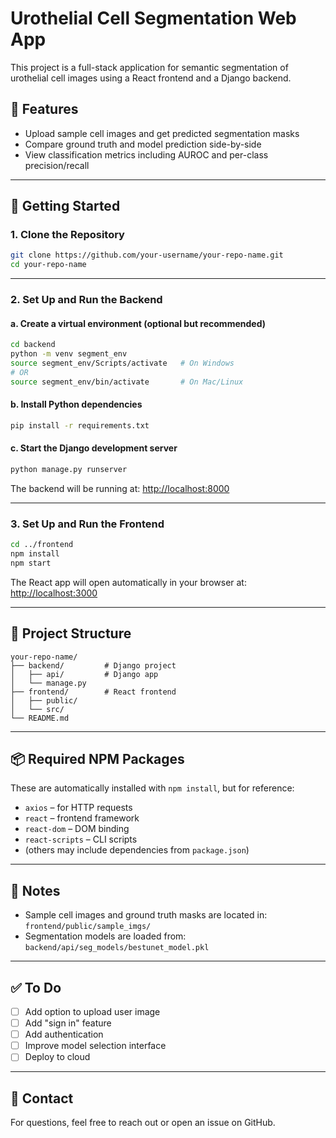 # Urothelial Cell Segmentation Web App

This project is a full-stack application for semantic segmentation of urothelial cell images using a React frontend and a Django backend.

## 🧬 Features

- Upload sample cell images and get predicted segmentation masks
- Compare ground truth and model prediction side-by-side
- View classification metrics including AUROC and per-class precision/recall

---

## 🚀 Getting Started

### 1. Clone the Repository

```bash
git clone https://github.com/your-username/your-repo-name.git
cd your-repo-name
```

---

### 2. Set Up and Run the Backend

#### a. Create a virtual environment (optional but recommended)

```bash
cd backend
python -m venv segment_env
source segment_env/Scripts/activate   # On Windows
# OR
source segment_env/bin/activate       # On Mac/Linux
```

#### b. Install Python dependencies

```bash
pip install -r requirements.txt
```



#### c. Start the Django development server

```bash
python manage.py runserver
```

The backend will be running at: [http://localhost:8000](http://localhost:8000)

---

### 3. Set Up and Run the Frontend

```bash
cd ../frontend
npm install
npm start
```

The React app will open automatically in your browser at: [http://localhost:3000](http://localhost:3000)

---

## 📁 Project Structure

```
your-repo-name/
├── backend/         # Django project
│   ├── api/         # Django app
│   └── manage.py
├── frontend/        # React frontend
│   ├── public/
│   └── src/
└── README.md
```

---

## 📦 Required NPM Packages

These are automatically installed with `npm install`, but for reference:

- `axios` – for HTTP requests
- `react` – frontend framework
- `react-dom` – DOM binding
- `react-scripts` – CLI scripts
- (others may include dependencies from `package.json`)

---

## 📝 Notes

- Sample cell images and ground truth masks are located in:  
  `frontend/public/sample_imgs/`
- Segmentation models are loaded from:  
  `backend/api/seg_models/bestunet_model.pkl`

---

## ✅ To Do
- [ ] Add option to upload user image
- [ ] Add "sign in" feature
- [ ] Add authentication
- [ ] Improve model selection interface
- [ ] Deploy to cloud

---

## 📧 Contact

For questions, feel free to reach out or open an issue on GitHub.